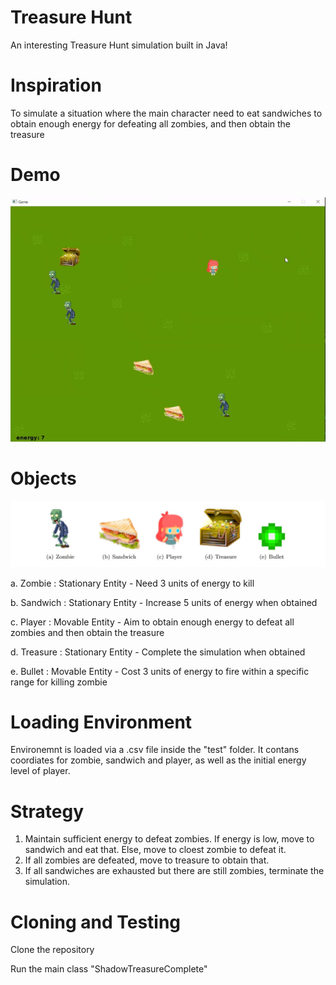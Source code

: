 # Treasure Hunt
 An interesting Treasure Hunt simulation built in Java!

# Inspiration

 To simulate a situation where the main character need to eat sandwiches to obtain enough energy for defeating all zombies, and then obtain the treasure

# Demo

![Demo](https://github.com/tonywongthw/projects/blob/main/screenshots/Treasure%20Hunt%20Demo.gif)

# Objects

![Object](https://github.com/tonywongthw/projects/blob/main/screenshots/Screenshot%202022-07-13%20123828.jpg)

a. Zombie : Stationary Entity - Need 3 units of energy to kill

b. Sandwich : Stationary Entity - Increase 5 units of energy when obtained

c. Player : Movable Entity - Aim to obtain enough energy to defeat all zombies and then obtain the treasure

d. Treasure : Stationary Entity - Complete the simulation when obtained

e. Bullet : Movable Entity - Cost 3 units of energy to fire within a specific range for killing zombie

# Loading Environment

Environemnt is loaded via a .csv file inside the "test" folder. It contans coordiates for zombie, sandwich and player, as well as the initial energy level of player.

# Strategy

1. Maintain sufficient energy to defeat zombies. If energy is low, move to sandwich and eat that. Else, move to cloest zombie to defeat it.
2. If all zombies are defeated, move to treasure to obtain that.
3. If all sandwiches are exhausted but there are still zombies, terminate the simulation.

# Cloning and Testing

Clone the repository

Run the main class "ShadowTreasureComplete"